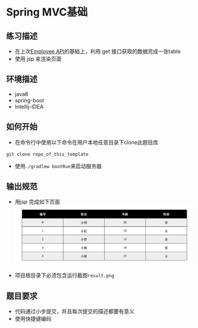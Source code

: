 # Spring MVC基础

## 练习描述
- 在上次[Employee API](https://school.thoughtworks.cn/learn/program-center/student/index.html#/student/program/11/task/155)的基础上，利用 get 接口获取的数据完成一张table
- 使用 jsp 来渲染页面

## 环境描述 
- java8
- spring-boot
- Intellij-IDEA

## 如何开始
- 在命令行中使用以下命令在用户本地任意目录下clone此题目库
```
git clone repo_of_this_template
```
- 使用`./gradlew bootRun`来启动服务器

## 输出规范
- 用jsp 完成如下页面
![result.png](./example.png)

- 项目根目录下必须包含运行截图`result.png`
    
## 题目要求
- 代码通过小步提交，并且每次提交的描述都要有意义
- 使用快捷键编码
